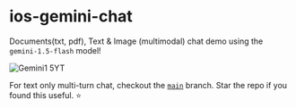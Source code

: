 # ios-gemini-chat
Documents(txt, pdf), Text & Image (multimodal) chat demo using the `gemini-1.5-flash` model!

![Gemini1 5YT](https://github.com/user-attachments/assets/bea6d5e0-520a-4d53-90d3-c57573b35c55)

<!--<img width="300" alt="Screenshot 2024-01-03 at 5 07 56 PM" src="https://github.com/anupdsouza/ios-gemini-chat/assets/103429618/a49714c7-30d5-4741-a2dc-d7792d30d089">-->

<!--<img width="300" alt="Screenshot 2024-01-03 at 5 09 12 PM" src="https://github.com/anupdsouza/ios-gemini-chat/assets/103429618/d8d47f0c-2c89-444d-a763-e7935062d854">-->

For text only multi-turn chat, checkout the [`main`](https://github.com/anupdsouza/ios-gemini-chat) branch.
Star the repo if you found this useful. ⭐️
